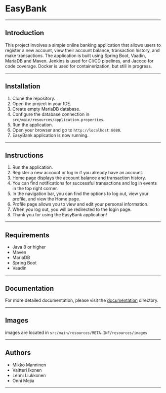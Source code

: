 # EasyBank
____
## Introduction
This project involves a simple online banking application that allows users to register a new account, view their account balance, transaction history, and make transactions. The application is built using Spring Boot, Vaadin, MariaDB and Maven. Jenkins is used for CI/CD pipelines, and Jacoco for code coverage. Docker is used for containerization, but still in progress.
____
## Installation
1. Clone the repository.
2. Open the project in your IDE.
3. Create empty MariaDB database.
4. Configure the database connection in `src/main/resources/application.properties`.
5. Run the application.
6. Open your browser and go to `http://localhost:8080`.
7. EasyBank application is now running.
____
## Instructions
1. Run the application.
2. Register a new account or log in if you already have an account.
3. Home page displays the account balance and transaction history.
4. You can find notifications for successful transactions and log in events in the top right corner.
5. In the navigation bar, you can find the options to log out, view your profile, and view the Home page.
6. Profile page allows you to view and edit your personal information.
7. When you log out, you will be redirected to the login page.
8. Thank you for using the EasyBank application!
____
## Requirements
- Java 8 or higher
- Maven
- MariaDB
- Spring Boot
- Vaadin
____
## Documentation
For more detailed documentation, please visit the [documentation](./src/documentation) directory.
____
## Images
images are located in `src/main/resources/META-INF/resources/images`
____
## Authors
- Mikko Manninen
- Valtteri Ikonen
- Lenni Liukkonen
- Onni Mejia
____

